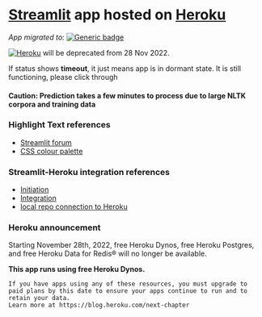 # [Streamlit](https://streamlit.io/) app hosted on [Heroku](https://www.heroku.com)

_App migrated to:_ [![Generic badge](https://img.shields.io/badge/🤗-Open%20In%20Spaces-blue.svg)](https://huggingface.co/spaces/yxmauw/subreddit-clf-app) 

<!--https://pyheroku-badge.herokuapp.com/ -->
[![Heroku](https://pyheroku-badge.herokuapp.com/?app=subreddit-classifier-app&style=flat)](https://subreddit-classifier-app.herokuapp.com/) will be deprecated from 28 Nov 2022.

If status shows **timeout**, it just means app is in dormant state. It is still functioning, please click through

#### Caution: Prediction takes a few minutes to process due to large NLTK corpora and training data

### Highlight Text references
* [Streamlit forum](https://discuss.streamlit.io/t/colored-boxes-around-sections-of-a-sentence/3201)
* [CSS colour palette](https://www.w3schools.com/cssref/css_colors.asp)

### Streamlit-Heroku integration references
* [Initiation](https://www.analyticsvidhya.com/blog/2021/06/deploy-your-ml-dl-streamlit-application-on-heroku/)
* [Integration](https://towardsdatascience.com/a-quick-tutorial-on-how-to-deploy-your-streamlit-app-to-heroku-874e1250dadd)
* [local repo connection to Heroku](https://devcenter.heroku.com/articles/git)

### Heroku announcement
Starting November 28th, 2022, free Heroku Dynos, free Heroku Postgres, and free Heroku Data for Redis® will no longer be available.

**This app runs using free Heroku Dynos.** 
```
If you have apps using any of these resources, you must upgrade to paid plans by this date to ensure your apps continue to run and to retain your data. 
Learn more at https://blog.heroku.com/next-chapter
```
